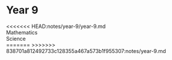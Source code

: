 <head>
  <title>Y9 Notes</title>
</head>
<body>
  <h1 class="title">Year 9</h1>
<<<<<<< HEAD:notes/year-9/year-9.md
  <div class="row">
    <div class="column"><div class="subject-button">Mathematics</div></div>
    <div class="column"><div class="subject-button">Science</div></div>
  </div>
</body>
=======
</body>
>>>>>>> 838701a812492733c128355a467a573b1f955307:notes/year-9.md
